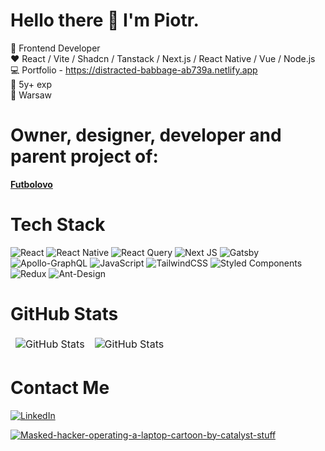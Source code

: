 # Hello there 👋 I'm Piotr.
🚀 Frontend Developer <br />
❤️ React / Vite / Shadcn / Tanstack / Next.js / React Native / Vue / Node.js <br />
💻 Portfolio - <a>https://distracted-babbage-ab739a.netlify.app</a> <br />
🌳 5y+ exp <br />
🌆 Warsaw <br />

# Owner, designer, developer and parent project of:
<a href="https://futbolovo.netlify.app/"><b>Futbolovo</b></a> 

# Tech Stack
![React](https://img.shields.io/badge/react-%2320232a.svg?style=for-the-badge&logo=react&logoColor=%2361DAFB) ![React Native](https://img.shields.io/badge/react_native-%2320232a.svg?style=for-the-badge&logo=react&logoColor=%2361DAFB) ![React Query](https://img.shields.io/badge/-React%20Query-FF4154?style=for-the-badge&logo=react%20query&logoColor=white) ![Next JS](https://img.shields.io/badge/Next-black?style=for-the-badge&logo=next.js&logoColor=white) ![Gatsby](https://img.shields.io/badge/Gatsby-%23663399.svg?style=for-the-badge&logo=gatsby&logoColor=white) ![Apollo-GraphQL](https://img.shields.io/badge/-ApolloGraphQL-311C87?style=for-the-badge&logo=apollo-graphql) ![JavaScript](https://img.shields.io/badge/javascript-%23323330.svg?style=for-the-badge&logo=javascript&logoColor=%23F7DF1E) ![TailwindCSS](https://img.shields.io/badge/tailwindcss-%2338B2AC.svg?style=for-the-badge&logo=tailwind-css&logoColor=white) ![Styled Components](https://img.shields.io/badge/styled--components-DB7093?style=for-the-badge&logo=styled-components&logoColor=white) ![Redux](https://img.shields.io/badge/redux-%23593d88.svg?style=for-the-badge&logo=redux&logoColor=white) ![Ant-Design](https://img.shields.io/badge/-AntDesign-%230170FE?style=for-the-badge&logo=ant-design&logoColor=white)

# GitHub Stats
<table align="center" border="0" cellpadding="0" cellspacing="0">
  <thead>
    <tr>
      <td>
        <img
          src="https://github-readme-stats.vercel.app/api?username=mycak&show_icons=true&locale=en&theme=tokyonight&count_private=true"
          alt="GitHub Stats"
        />
      </td>
      <td>
        <img
          src="https://streak-stats.demolab.com/?user=mycak&theme=tokyonight"
          alt="GitHub Stats"
        />
      </td>
    </tr>
  </thead>
</table>

# Contact Me
[![LinkedIn](https://img.shields.io/badge/linkedin-%230077B5.svg?style=for-the-badge&logo=linkedin&logoColor=white)](https://www.linkedin.com/in/piotr-myszkiewicz-0ab044102/)

<a href="https://imgbb.com/"><img src="https://i.ibb.co/BPTNN0J/Masked-hacker-operating-a-laptop-cartoon-by-catalyst-stuff.png" alt="Masked-hacker-operating-a-laptop-cartoon-by-catalyst-stuff" border="0"></a>
